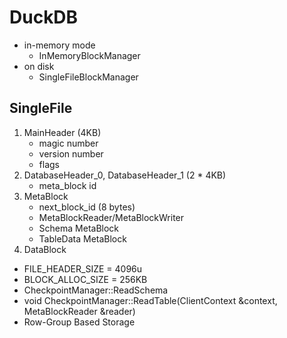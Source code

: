 # DuckDB

- in-memory mode
  - InMemoryBlockManager
- on disk
  - SingleFileBlockManager

## SingleFile

1. MainHeader (4KB)
   - magic number
   - version number
   - flags
2. DatabaseHeader_0, DatabaseHeader_1 (2 \* 4KB)
   - meta_block id
3. MetaBlock
   - next_block_id (8 bytes)
   - MetaBlockReader/MetaBlockWriter
   - Schema MetaBlock
   - TableData MetaBlock
4. DataBlock

- FILE_HEADER_SIZE = 4096u
- BLOCK_ALLOC_SIZE = 256KB
- CheckpointManager::ReadSchema
- void CheckpointManager::ReadTable(ClientContext &context, MetaBlockReader &reader)
- Row-Group Based Storage